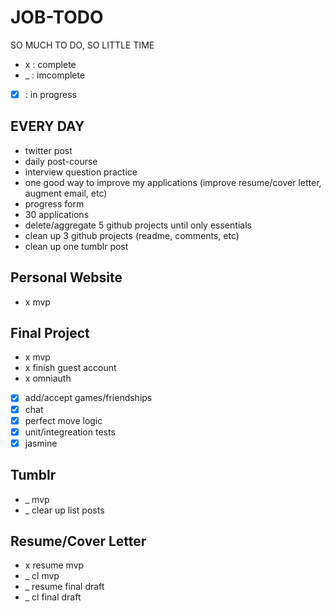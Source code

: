 JOB-TODO
========
SO MUCH TO DO, SO LITTLE TIME
*  x  : complete
*  _  : imcomplete
* [x] : in progress

EVERY DAY
---------
* twitter post
* daily post-course
* interview question practice
* one good way to improve my applications (improve resume/cover letter, augment email, etc)
* progress form
* 30 applications
* delete/aggregate 5 github projects until only essentials
* clean up 3 github projects (readme, comments, etc)
* clean up one tumblr post

Personal Website
----------------
* x mvp

Final Project
-------------
* x mvp
* x finish guest account
* x omniauth
* [x] add/accept games/friendships
* [x] chat
* [x] perfect move logic
* [x] unit/integreation tests
* [x] jasmine

Tumblr
----------
* _ mvp
* _ clear up list posts

Resume/Cover Letter
-------------------
* x resume mvp
* _ cl mvp
* _ resume final draft
* _ cl final draft
